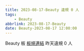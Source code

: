```yaml
---
title: 2023-08-17-Beauty 違規 0 人
tags:
    - Beauty
abbrlink: 2023-08-17-Beauty
date: Beauty-2023-08-17 12:00:00
---
```

Beauty 板 [板規連結](https://www.ptt.cc/bbs/Beauty/M.1630069980.A.84B.html)
昨天違規 0 人
